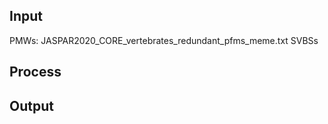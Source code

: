 ## Input
PMWs: 
JASPAR2020_CORE_vertebrates_redundant_pfms_meme.txt
SVBSs
## Process
## Output
<!--stackedit_data:
eyJoaXN0b3J5IjpbNzk2MjcwODkzLC0yMDg4NzQ2NjEyXX0=
-->